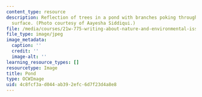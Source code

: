```yaml
---
content_type: resource
description: Reflection of trees in a pond with branches poking through the water's
  surface. (Photo courtesy of Aayesha Siddiqui.)
file: /media/courses/21w-775-writing-about-nature-and-environmental-issues-fall-2006/4c8fcf3ad044ab392efc6d7f23d4a8e8_chp_pond.jpg
file_type: image/jpeg
image_metadata:
  caption: ''
  credit: ''
  image-alt: ''
learning_resource_types: []
resourcetype: Image
title: Pond
type: OCWImage
uid: 4c8fcf3a-d044-ab39-2efc-6d7f23d4a8e8
---
```

